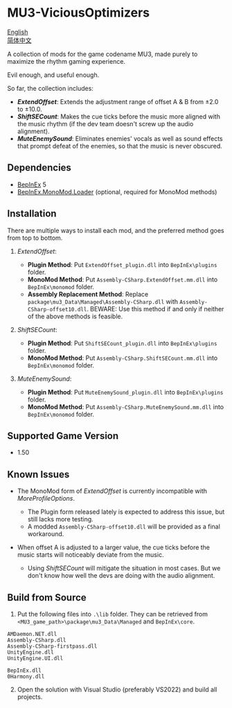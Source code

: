 # MU3-ViciousOptimizers
[English](README.md)\
[简体中文](README_zh-hans.md)

A collection of mods for the game codename MU3, made purely to maximize the rhythm gaming experience.

Evil enough, and useful enough.

So far, the collection includes:
+ ***ExtendOffset***: Extends the adjustment range of offset A & B from ±2.0 to ±10.0.
+ ***ShiftSECount***: Makes the cue ticks before the music more aligned with the music rhythm (if the dev team doesn't screw up the audio alignment).
+ ***MuteEnemySound***: Eliminates enemies' vocals as well as sound effects that prompt defeat of the enemies, so that the music is never obscured.

## Dependencies

+ [BepInEx](https://github.com/BepInEx/BepInEx) 5
+ [BepInEx.MonoMod.Loader](https://github.com/BepInEx/BepInEx.MonoMod.Loader) (optional, required for MonoMod methods)

## Installation
There are multiple ways to install each mod, and the preferred method goes from top to bottom.

1. *ExtendOffset*:
    + **Plugin Method**: Put `ExtendOffset_plugin.dll` into `BepInEx\plugins` folder.
    + **MonoMod Method**: Put `Assembly-CSharp.ExtendOffset.mm.dll` into `BepInEx\monomod` folder.
    + **Assembly Replacement Method**: Replace `package\mu3_Data\Managed\Assembly-CSharp.dll` with `Assembly-CSharp-offset10.dll`. BEWARE: Use this method if and only if neither of the above methods is feasible.

2. *ShiftSECount*:
    + **Plugin Method**: Put `ShiftSECount_plugin.dll` into `BepInEx\plugins` folder.
    + **MonoMod Method**: Put `Assembly-CSharp.ShiftSECount.mm.dll` into `BepInEx\monomod` folder.

3. *MuteEnemySound*:
    + **Plugin Method**: Put `MuteEnemySound_plugin.dll` into `BepInEx\plugins` folder.
    + **MonoMod Method**: Put `Assembly-CSharp.MuteEnemySound.mm.dll` into `BepInEx\monomod` folder.

## Supported Game Version

+ 1.50

## Known Issues

+ The MonoMod form of *ExtendOffset* is currently incompatible with *MoreProfileOptions*.
    + The Plugin form released lately is expected to address this issue, but still lacks more testing.
    + A modded `Assembly-CSharp-offset10.dll` will be provided as a final workaround. 

+ When offset A is adjusted to a larger value, the cue ticks before the music starts will noticeably deviate from the music.
    + Using *ShiftSECount* will mitigate the situation in most cases. But we don't know how well the devs are doing with the audio alignment.

## Build from Source

1. Put the following files into `.\lib` folder. They can be retrieved from `<MU3_game_path>\package\mu3_Data\Managed` and `BepInEx\core`. 
```
AMDaemon.NET.dll
Assembly-CSharp.dll
Assembly-CSharp-firstpass.dll
UnityEngine.dll
UnityEngine.UI.dll

BepInEx.dll
0Harmony.dll
```

2. Open the solution with Visual Studio (preferably VS2022) and build all projects.